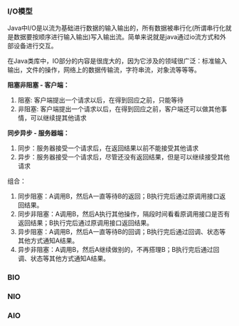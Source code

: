 ### I/O模型

Java中I/O是以流为基础进行数据的输入输出的，所有数据被串行化(所谓串行化就是数据要按顺序进行输入输出)写入输出流。简单来说就是java通过io流方式和外部设备进行交互。

在Java类库中，IO部分的内容是很庞大的，因为它涉及的领域很广泛：标准输入输出，文件的操作，网络上的数据传输流，字符串流，对象流等等等。

**阻塞非阻塞 - 客户端：**

1. 阻塞: 客户端提出一个请求以后，在得到回应之前，只能等待
2. 非阻塞: 客户端提出一个请求以后，在得到回应之前，客户端还可以做其他事情，可以继续提其他请求

**同步异步 - 服务器端：**

1. 同步：服务器接受一个请求后，在返回结果以前不能接受其他请求
2. 异步：服务器接受一个请求后，尽管还没有返回结果，但是可以继续接受其他请求

组合：

1. 同步阻塞：A调用B，然后A一直等待B的返回；B执行完后通过原调用接口返回结果。
2. 同步非阻塞：A调用B，然后A执行其他操作，隔段时间看看原调用接口是否有返回结果；B执行完后通过原调用接口返回结果。
3. 异步阻塞：A调用B，然后A一直等待B的回调；B执行完后通过回调、状态等其他方式通知A结果。
4. 异步非阻塞：A调用B，然后A继续做别的，不再搭理B；B执行完后通过回调、状态等其他方式通知A结果。

### BIO

### NIO

### AIO